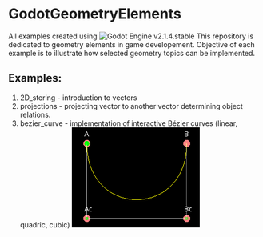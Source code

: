 # GodotGeometryElements
All examples created using ![Godot Engine](https://github.com/godotengine/godot) v2.1.4.stable
This repository is dedicated to geometry elements in game developement. 
Objective of each example is to illustrate how selected geometry topics can be implemented.

## Examples:
  1. 2D_stering - introduction to vectors
  2. projections - projecting vector to another vector determining object relations.
  3. bezier_curve - implementation of interactive Bézier curves (linear, quadric, cubic)
  ![bezier](/assets/examples_animations/bezier.gif)
